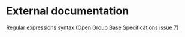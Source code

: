 # External documentation

[Regular expressions syntax (Open Group Base Specifications issue 7)][ogbs_7]




[ogbs_7]: http://pubs.opengroup.org/onlinepubs/9699919799/ "Regular expressions syntax"
